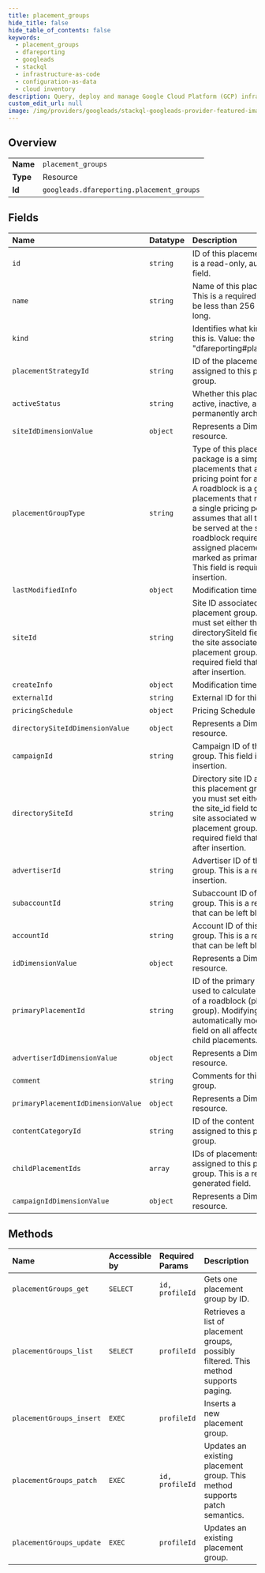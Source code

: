 ```yaml
---
title: placement_groups
hide_title: false
hide_table_of_contents: false
keywords:
  - placement_groups
  - dfareporting
  - googleads    
  - stackql
  - infrastructure-as-code
  - configuration-as-data
  - cloud inventory
description: Query, deploy and manage Google Cloud Platform (GCP) infrastructure and resources using SQL
custom_edit_url: null
image: /img/providers/googleads/stackql-googleads-provider-featured-image.png
---
```

  
    

## Overview
<table><tbody>
<tr><td><b>Name</b></td><td><code>placement_groups</code></td></tr>
<tr><td><b>Type</b></td><td>Resource</td></tr>
<tr><td><b>Id</b></td><td><code>googleads.dfareporting.placement_groups</code></td></tr>
</tbody></table>

## Fields
| Name | Datatype | Description |
|:-----|:---------|:------------|
| `id` | `string` | ID of this placement group. This is a read-only, auto-generated field. |
| `name` | `string` | Name of this placement group. This is a required field and must be less than 256 characters long. |
| `kind` | `string` | Identifies what kind of resource this is. Value: the fixed string "dfareporting#placementGroup". |
| `placementStrategyId` | `string` | ID of the placement strategy assigned to this placement group. |
| `activeStatus` | `string` | Whether this placement group is active, inactive, archived or permanently archived. |
| `siteIdDimensionValue` | `object` | Represents a DimensionValue resource. |
| `placementGroupType` | `string` | Type of this placement group. A package is a simple group of placements that acts as a single pricing point for a group of tags. A roadblock is a group of placements that not only acts as a single pricing point, but also assumes that all the tags in it will be served at the same time. A roadblock requires one of its assigned placements to be marked as primary for reporting. This field is required on insertion. |
| `lastModifiedInfo` | `object` | Modification timestamp. |
| `siteId` | `string` | Site ID associated with this placement group. On insert, you must set either this field or the directorySiteId field to specify the site associated with this placement group. This is a required field that is read-only after insertion. |
| `createInfo` | `object` | Modification timestamp. |
| `externalId` | `string` | External ID for this placement. |
| `pricingSchedule` | `object` | Pricing Schedule |
| `directorySiteIdDimensionValue` | `object` | Represents a DimensionValue resource. |
| `campaignId` | `string` | Campaign ID of this placement group. This field is required on insertion. |
| `directorySiteId` | `string` | Directory site ID associated with this placement group. On insert, you must set either this field or the site_id field to specify the site associated with this placement group. This is a required field that is read-only after insertion. |
| `advertiserId` | `string` | Advertiser ID of this placement group. This is a required field on insertion. |
| `subaccountId` | `string` | Subaccount ID of this placement group. This is a read-only field that can be left blank. |
| `accountId` | `string` | Account ID of this placement group. This is a read-only field that can be left blank. |
| `idDimensionValue` | `object` | Represents a DimensionValue resource. |
| `primaryPlacementId` | `string` | ID of the primary placement, used to calculate the media cost of a roadblock (placement group). Modifying this field will automatically modify the primary field on all affected roadblock child placements. |
| `advertiserIdDimensionValue` | `object` | Represents a DimensionValue resource. |
| `comment` | `string` | Comments for this placement group. |
| `primaryPlacementIdDimensionValue` | `object` | Represents a DimensionValue resource. |
| `contentCategoryId` | `string` | ID of the content category assigned to this placement group. |
| `childPlacementIds` | `array` | IDs of placements which are assigned to this placement group. This is a read-only, auto-generated field. |
| `campaignIdDimensionValue` | `object` | Represents a DimensionValue resource. |
## Methods
| Name | Accessible by | Required Params | Description |
|:-----|:--------------|:----------------|:------------|
| `placementGroups_get` | `SELECT` | `id, profileId` | Gets one placement group by ID. |
| `placementGroups_list` | `SELECT` | `profileId` | Retrieves a list of placement groups, possibly filtered. This method supports paging. |
| `placementGroups_insert` | `EXEC` | `profileId` | Inserts a new placement group. |
| `placementGroups_patch` | `EXEC` | `id, profileId` | Updates an existing placement group. This method supports patch semantics. |
| `placementGroups_update` | `EXEC` | `profileId` | Updates an existing placement group. |
